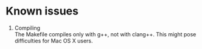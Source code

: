# Known issues

1. Compiling  
The Makefile compiles only with g++, not with clang++. This might pose 
difficulties for Mac OS X users.